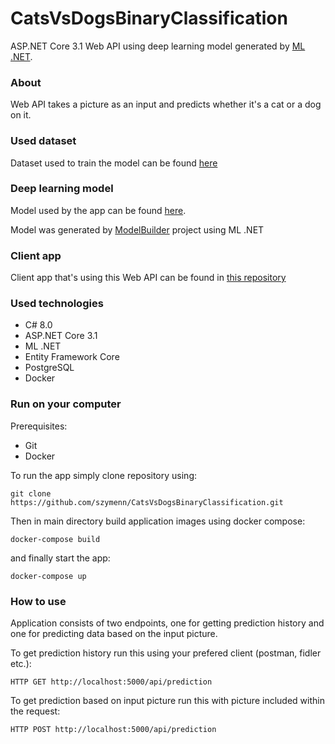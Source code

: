 # CatsVsDogsBinaryClassification
ASP.NET Core 3.1 Web API using deep learning model generated by [ML .NET](https://dotnet.microsoft.com/apps/machinelearning-ai/ml-dotnet). 
### About 
Web API takes a picture as an input and predicts whether it's a cat or a dog on it.
### Used dataset
Dataset used to train the model can be found [here](https://www.kaggle.com/c/dogs-vs-cats/data)
### Deep learning model
Model used by the app can be found [here](https://github.com/szymenn/CatsVsDogsBinaryClassification/tree/master/CatsVsDogs.Api/MLModel). 

Model was generated by [ModelBuilder](https://github.com/szymenn/CatsVsDogsBinaryClassification/tree/master/ModelBuilder) project using ML .NET
### Client app
Client app that's using this Web API can be found in [this repository](https://github.com/szymenn/cats-vs-dogs-frontend)
### Used technologies
- C# 8.0
- ASP.NET Core 3.1
- ML .NET
- Entity Framework Core 
- PostgreSQL
- Docker
### Run on your computer
Prerequisites:
- Git
- Docker

To run the app simply clone repository using: <br /> 

`git clone https://github.com/szymenn/CatsVsDogsBinaryClassification.git` <br />

Then in main directory build application images using docker compose: <br />

`docker-compose build` <br />

and finally start the app: <br />

`docker-compose up`

### How to use 
Application consists of two endpoints, one for getting prediction history and one for predicting data based on the input picture. <br />

To get prediction history run this using your prefered client (postman, fidler etc.): <br />

`HTTP GET http://localhost:5000/api/prediction`

To get prediction based on input picture run this with picture included within the request: <br />

`HTTP POST http://localhost:5000/api/prediction`


